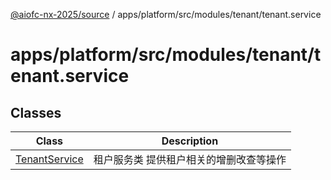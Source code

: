 [@aiofc-nx-2025/source](../../../../../../index.md) / apps/platform/src/modules/tenant/tenant.service

# apps/platform/src/modules/tenant/tenant.service

## Classes

| Class | Description |
| ------ | ------ |
| [TenantService](classes/TenantService.md) | 租户服务类 提供租户相关的增删改查等操作 |
